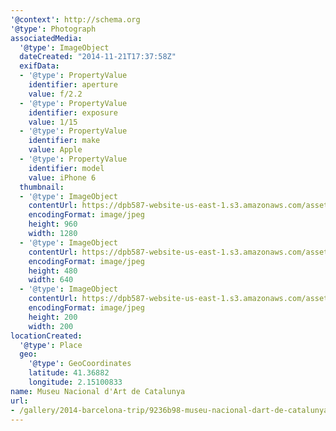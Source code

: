```yaml
---
'@context': http://schema.org
'@type': Photograph
associatedMedia:
  '@type': ImageObject
  dateCreated: "2014-11-21T17:37:58Z"
  exifData:
  - '@type': PropertyValue
    identifier: aperture
    value: f/2.2
  - '@type': PropertyValue
    identifier: exposure
    value: 1/15
  - '@type': PropertyValue
    identifier: make
    value: Apple
  - '@type': PropertyValue
    identifier: model
    value: iPhone 6
  thumbnail:
  - '@type': ImageObject
    contentUrl: https://dpb587-website-us-east-1.s3.amazonaws.com/asset/gallery/2014-barcelona-trip/9236b98-museu-nacional-dart-de-catalunya~1280.jpg
    encodingFormat: image/jpeg
    height: 960
    width: 1280
  - '@type': ImageObject
    contentUrl: https://dpb587-website-us-east-1.s3.amazonaws.com/asset/gallery/2014-barcelona-trip/9236b98-museu-nacional-dart-de-catalunya~640w.jpg
    encodingFormat: image/jpeg
    height: 480
    width: 640
  - '@type': ImageObject
    contentUrl: https://dpb587-website-us-east-1.s3.amazonaws.com/asset/gallery/2014-barcelona-trip/9236b98-museu-nacional-dart-de-catalunya~200x200.jpg
    encodingFormat: image/jpeg
    height: 200
    width: 200
locationCreated:
  '@type': Place
  geo:
    '@type': GeoCoordinates
    latitude: 41.36882
    longitude: 2.15100833
name: Museu Nacional d'Art de Catalunya
url:
- /gallery/2014-barcelona-trip/9236b98-museu-nacional-dart-de-catalunya.html
---
```

